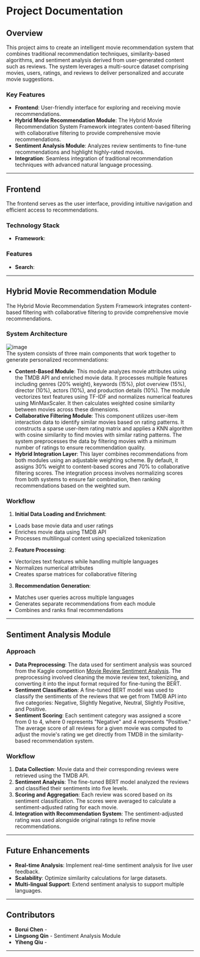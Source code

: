 # Project Documentation

## Overview
This project aims to create an intelligent movie recommendation system that combines traditional recommendation techniques, similarity-based algorithms, and sentiment analysis derived from user-generated content such as reviews. The system leverages a multi-source dataset comprising movies, users, ratings, and reviews to deliver personalized and accurate movie suggestions.

### Key Features
- **Frontend**: User-friendly interface for exploring and receiving movie recommendations.
- **Hybrid Movie Recommendation Module**: The Hybrid Movie Recommendation System Framework integrates content-based filtering with collaborative filtering to provide comprehensive movie recommendations.
- **Sentiment Analysis Module**: Analyzes review sentiments to fine-tune recommendations and highlight highly-rated movies.
- **Integration**: Seamless integration of traditional recommendation techniques with advanced natural language processing.

---

## Frontend
The frontend serves as the user interface, providing intuitive navigation and efficient access to recommendations.

### Technology Stack
- **Framework**: 


### Features
- **Search**: 


---

## Hybrid Movie Recommendation Module
The Hybrid Movie Recommendation System Framework integrates content-based filtering with collaborative filtering to provide comprehensive movie recommendations. 

### System Architecture
![image](https://github.com/user-attachments/assets/6e0c8177-dd6e-406a-874c-d0f19011724b) \
The system consists of three main components that work together to generate personalized recommendations:
- **Content-Based Module**:
This module analyzes movie attributes using the TMDB API and enriched movie data. It processes multiple features including genres (20% weight), keywords (15%), plot overview (15%), director (10%), actors (10%), and production details (10%). The module vectorizes text features using TF-IDF and normalizes numerical features using MinMaxScaler. It then calculates weighted cosine similarity between movies across these dimensions.
- **Collaborative Filtering Module**:
This component utilizes user-item interaction data to identify similar movies based on rating patterns. It constructs a sparse user-item rating matrix and applies a KNN algorithm with cosine similarity to find movies with similar rating patterns. The system preprocesses the data by filtering movies with a minimum number of ratings to ensure recommendation quality.
- **Hybrid Integration Layer**:
This layer combines recommendations from both modules using an adjustable weighting scheme. By default, it assigns 30% weight to content-based scores and 70% to collaborative filtering scores. The integration process involves normalizing scores from both systems to ensure fair combination, then ranking recommendations based on the weighted sum.
### Workflow
1. **Initial Data Loading and Enrichment**:
- Loads base movie data and user ratings
- Enriches movie data using TMDB API
- Processes multilingual content using specialized tokenization
2. **Feature Processing**: 
- Vectorizes text features while handling multiple languages
- Normalizes numerical attributes
- Creates sparse matrices for collaborative filtering
3. **Recommendation Generation**:
- Matches user queries across multiple languages
- Generates separate recommendations from each module
- Combines and ranks final recommendations
---

## Sentiment Analysis Module

### Approach
- **Data Preprocessing**: The data used for sentiment analysis was sourced from the Kaggle competition [Movie Review Sentiment Analysis](https://www.kaggle.com/competitions/movie-review-sentiment-analysis-kernels-only/). The preprocessing involved cleaning the movie review text, tokenizing, and converting it into the input format required for fine-tuning the BERT.
- **Sentiment Classification**: A fine-tuned BERT model was used to classify the sentiments of the reviews that we get from TMDB API into five categories: Negative, Slightly Negative, Neutral, Slightly Positive, and Positive.
- **Sentiment Scoring**: Each sentiment category was assigned a score from 0 to 4, where 0 represents "Negative" and 4 represents "Positive." The average score of all reviews for a given movie was computed to adjust the movie's rating we get directly from TMDB in the similarity-based recommendation system.

### Workflow
1. **Data Collection**: Movie data and their corresponding reviews were retrieved using the TMDB API.
2. **Sentiment Analysis**: The fine-tuned BERT model analyzed the reviews and classified their sentiments into five levels.
3. **Scoring and Aggregation**: Each review was scored based on its sentiment classification. The scores were averaged to calculate a sentiment-adjusted rating for each movie.
4. **Integration with Recommendation System**: The sentiment-adjusted rating was used alongside original ratings to refine movie recommendations.

--- 

## Future Enhancements
- **Real-time Analysis**: Implement real-time sentiment analysis for live user feedback.
- **Scalability**: Optimize similarity calculations for large datasets.
- **Multi-lingual Support**: Extend sentiment analysis to support multiple languages.

---

## Contributors
- **Borui Chen** - 
- **Lingsong Qin** - Sentiment Analysis Module
- **Yiheng Qiu** - 

---
